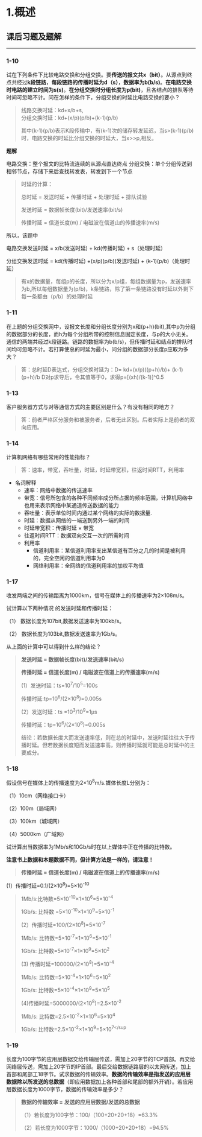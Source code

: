 ﻿# 1.概述

## 课后习题及题解

---

### 1-10
试在下列条件下比较电路交换和分组交换。要**传送的报文共x（bit）**。从源点到终点共经过**k段链路**，**每段链路的传播时延为d（s）**，**数据率为b(b/s)**。**在电路交换时电路的建立时间为s(s)**。**在分组交换时分组长度为p(bit)**，且各结点的排队等待时间可忽略不计。问在怎样的条件下，分组交换的时延比电路交换的要小？ 

> 线路交换时延：kd+x/b+s,  
> 分组交换时延：kd+(x/p)(p/b)+(k-1)(p/b)  
>
> 其中(k-1)(p/b)表示K段传输中，有(k-1)次的储存转发延迟，当s>(k-1)(p/b)时，电路交换的时延比分组交换的时延大，当x>>p,相反。


**题解**

电路交换：整个报文的比特流连续的从源点直达终点
分组交换：单个分组传送到相邻节点，存储下来后查找转发表，转发到下一个节点

> 时延的计算：
>
> 总时延 = 发送时延 + 传播时延 + 处理时延 + 排队试验
>
> 发送时延 = 数据帧长度(bit)/发送速率(bit/s)
>
> 传播时延 = 信道长度(m) / 电磁波在信道山的传播速率(m/s)

所以，该题中 

电路交换发送时延 = x/b(发送时延) + kd(传播时延) + s（处理时延）

分组交换发送时延 = kd(传播时延) +(x/p)(p/b)(发送时延) + (k-1)(p/b)（处理时延）
> 有x的数据量，每组p的长度，所以分为x/p组，每组数据量为p，发送速率为b,所以每组数据量为(p/b)，k条链路，除了第一条链路没有时延以外剩下每一条都由（p/b）的处理时延

### 1-11
在上题的分组交换网中，设报文长度和分组长度分别为x和(p+h)(bit),其中p为分组的数据部分的长度，而h为每个分组所带的控制信息固定长度，与p的大小无关。通信的两端共经过k段链路。链路的数据率为b(b/s)，但传播时延和结点的排队时间均可忽略不计。若打算使总的时延为最小，问分组的数据部分长度p应取为多大？

> 答：总时延D表达式，分组交换时延为：D= kd+(x/p)((p+h)/b)+ (k-1)(p+h)/b  D对p求导后，令其值等于0，求得p=[(xh)/(k-1)]^0.5 
### 1-13

客户服务器方式与对等通信方式的主要区别是什么？有没有相同的地方？ 

> 答：前者严格区分服务和被服务者，后者无此区别。后者实际上是前者的双向应用。

### 1-14

计算机网络有哪些常用的性能指标？ 

>答：速率，带宽，吞吐量，时延，时延带宽积，往返时间RTT，利用率

- 名词解释
    - 速率：网络中数据的传送速率
    - 带宽：信号所包含的各种不同频率成分所占据的频率范围，计算机网络中也用来表示网络中某通道传送数据的能力
    - 吞吐量：表示单位时间内通过某个网络的实际的数据量.
    - 时延：数据从网络的一端送到另外一端的时间
    - 时延带宽积：传播时延 × 带宽
    - 往返时间RTT：数据双向交互一次的所需时间
    - 利用率
        - 信道利用率：某信道利用率支出某信道有百分之几的时间是被利用的，完全空闲的信道利用率为0
        - 网络利用率：全网络的信道利用率的加权平均值

### 1-17
收发两端之间的传输距离为1000km，信号在媒体上的传播速率为2×108m/s。

试计算以下两种情况 的发送时延和传播时延： 

（1） 数据长度为107bit,数据发送速率为100kb/s。 

（2） 数据长度为103bit,数据发送速率为1Gb/s。

从上面的计算中可以得到什么样的结论？ 


> **发送时延 = 数据帧长度(bit)/发送速率(bit/s)**
>
> **传播时延 = 信道长度(m) / 电磁波在信道上的传播速率(m/s)**
>
> (1）发送时延：ts=10<sup>7</sup>/10<sup>5</sup>=100s
>
> 传播时延:tp=10<sup>6</sup>/(2×10<sup>8</sup>)=0.005s
>
> (2）发送时延：ts =10<sup>3</sup>/10<sup>9</sup>=1µs
>
> 传播时延：tp=10<sup>6</sup>/(2×10<sup>8</sup>)=0.005s 
>
> 结论：若数据长度大而发送速率低，则在总的时延中，发送时延往往大于传播时延。但若数据长度短而发送速率高，则传播时延就可能是总时延中的主要成分。

### 1-18

假设信号在媒体上的传播速度为2×10<sup>8</sup>m/s.媒体长度L分别为：  

（1）10cm（网络接口卡）

（2）100m（局域网） 

（3）100km（城域网）

（4）5000km（广域网）  

试计算出当数据率为1Mb/s和10Gb/s时在以上媒体中正在传播的比特数。 

**注意书上数据和本题数据不同，但计算方法是一样的，请注意！**

> **传播时延 = 信道长度(m) / 电磁波在信道上的传播速率(m/s)**
>
(1）传播时延=0.1/(2×10<sup>8</sup>)=5×10<sup>-10 </sup>
>
>    1Mb/s:比特数=5×10<sup>-10</sup>×1×10<sup>6</sup>=5×10<sup>-4 </sup>
>
>    1Gb/s: 比特数 =5×10<sup>-10</sup>×1×10<sup>9</sup>=5×10<sup>-1</sup>
>
> (2）传播时延=100/(2×10<sup>8</sup>)=5×10<sup>-7</sup>
>
>    1Mb/s: 比特数=5×10<sup>-7</sup>×1×10<sup>6</sup>=5×10<sup>-1</sup>
>
>    1Gb/s: 比特数=5×10<sup>-7</sup>×1×10<sup>9</sup>=5×10<sup>2</sup>
>
>
> (3) 传播时延=100000/(2×10<sup>8</sup>)=5×10<sup>-4</sup>
>
>    1Mb/s: 比特数=5×10<sup>-4</sup>×1×10<sup>6</sup>=5×10<sup>2</sup>
>
>   1Gb/s: 比特数=5×10<sup>-4</sup>×1×10<sup>9</sup>=5×10<sup>5 </sup> 
>
> (4)传播时延=5000000/(2×10<sup>8</sup>)=2.5×10<sup>-2</sup>
>
>   1Mb/s: 比特数=2.5×10<sup>-2</sup>×1×10<sup>6</sup>=5×10<sup>4</sup>
>
>   1Gb/s: 比特数=2.5×10<sup>-2</sup>×1×10<sup>9</sup>=5×10<sup>7</sup
    

### 1-19
长度为100字节的应用层数据交给传输层传送，需加上20字节的TCP首部。再交给网络层传送，需加上20字节的IP首部。最后交给数据链路层的以太网传送，加上首部和尾部工18字节。试求数据的传输效率。**数据的传输效率是指发送的应用层数据除以所发送的总数据**（即应用数据加上各种首部和尾部的额外开销）。若应用层数据长度为1000字节，数据的传输效率是多少？

> **数据的传输效率 = 发送的应用层数据/发送的总数据**
>
>（1）若长度为100字节：100/（100+20+20+18）=63.3%    
>
> （2）若长度为1000字节：1000/（1000+20+20+18）=94.5%

    
    
    
    

        





